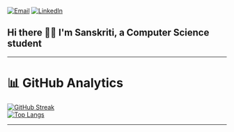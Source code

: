 [![Email](https://img.shields.io/badge/email-hi%40sanskritisourabh907@gmail.com-EA4335.svg?style=flat-square&logo=minutemailer&logoColor=white&labelColor=3C3744)](mailto:sanskritisourabh907@gmail.com)
[![LinkedIn](https://img.shields.io/badge/LinkedIn-0077B5?style=flat&logo=linkedin&logoColor=white)](https://www.linkedin.com/in/sanskriti-saurabh/)  

## Hi there 👋🏻 I'm **Sanskriti**, a Computer Science student



---
# 📊 **GitHub Analytics**
[![GitHub Streak](https://streak-stats.demolab.com?user=SanskritiSaurabh&theme=dark&hide_border=true&date_format=j%20M%5B%20Y%5D)](https://git.io/streak-stats)  
[![Top Langs](https://github-readme-stats.vercel.app/api/top-langs/?username=kshitizz36&layout=compact&theme=dark&hide_border=true)](https://github.com/SanskritiSaurabh)  


---


